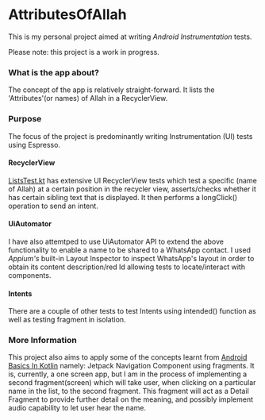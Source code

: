 # AttributesOfAllah
This is my personal project aimed at writing _Android Instrumentation_ tests.

Please note: this project is a work in progress. 

### What is the app about? ###

The concept of the app is relatively straight-forward. It lists the 'Attributes'(or names) of Allah in a RecyclerView.

### Purpose ###

The focus of the project is predominantly writing Instrumentation (UI) tests using Espresso. 

#### RecyclerView ####
[ListsTest.kt](/app/src/androidTest/java/com/example/andriod/attributesofallah/ListsTests.kt "ListsTest title") has extensive UI RecyclerView tests which test a specific (name of Allah) at a certain position in the recycler view, asserts/checks whether it has certain sibling text that is displayed. It then performs a longClick() operation to send an intent. 

#### UiAutomator ####
I have also attemtped to use UiAutomator API to extend the above functionality to enable a name to be shared to a WhatsApp contact. 
I used _Appium's_ built-in Layout Inspector to inspect WhatsApp's layout in order to obtain its content description/red Id allowing tests to locate/interact with components.

#### Intents ####
There are a couple of other tests to test Intents using intended() function as well as testing fragment in isolation.

### More Information ###
This project also aims to apply some of the concepts learnt from [Android Basics In Kotlin](https://github.com/azzumw/GoogleDeveloper) namely: Jetpack Navigation Component using fragments. It is, currently, a one screen app, but I am in the process of implementing a second fragment(screen) which will take user, when clicking on a particular name in the list, to the second fragment. This fragment will act as a Detail Fragment to provide further detail on the meaning, and possibly implement audio capability to let user hear the name.
